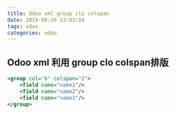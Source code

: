 ```yaml
---
title: Odoo xml group clo colspan
date: 2019-08-29 23:03:59
tags: odoo
categories: odoo
---
```


## Odoo xml 利用 group clo colspan排版

```xml
<group col="6" colspan="2">
    <field name="name1"/>
    <field name="name2"/>
    <field name="name3"/>
</group>
```
